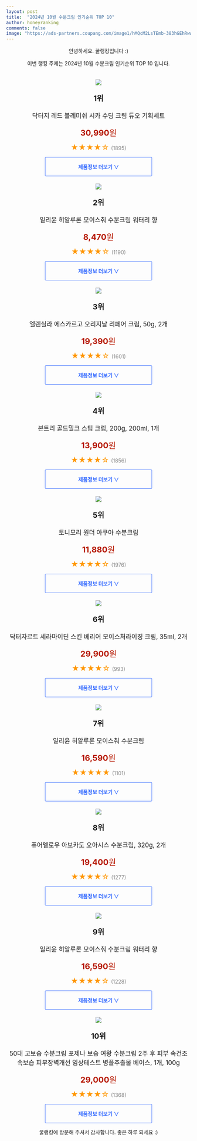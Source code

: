 ```yaml
---
layout: post
title:  "2024년 10월 수분크림 인기순위 TOP 10"
author: honeyranking
comments: false
image: "https://ads-partners.coupang.com/image1/hMQcM2LsTEmb-383hGEhRwwImA9kq-sew-JwRGk7WFrlFAKlTck4Z9pElPdFYXRblOt08pYmfSQlY3uoOIrGQm7Vce6lLixej938tgZ0zIYofK6-9QGQLHsoBfH9MBaXB5QzjMrHWBMWDj9cEjmIHYHolWhWti_hJtUhhobsr-GXnAHJfYGcQ87wynXBPLWv_7U_DMxUERToz2KdHwuaLWSdfxbCBqyr4_9TpYkHWQlYA270IF8HoaN0dRrSTLkav2N1XBWvESjryEIkGzOW-KcjeibXz3nvaQg="
---
```

<p style="text-align: center;">안녕하세요. 꿀랭킹입니다 :)</p>
<p style="text-align: center;">이번 랭킹 주제는 2024년 10월 수분크림 인기순위 TOP 10 입니다.</p><center><img src="https://ads-partners.coupang.com/image1/hMQcM2LsTEmb-383hGEhRwwImA9kq-sew-JwRGk7WFrlFAKlTck4Z9pElPdFYXRblOt08pYmfSQlY3uoOIrGQm7Vce6lLixej938tgZ0zIYofK6-9QGQLHsoBfH9MBaXB5QzjMrHWBMWDj9cEjmIHYHolWhWti_hJtUhhobsr-GXnAHJfYGcQ87wynXBPLWv_7U_DMxUERToz2KdHwuaLWSdfxbCBqyr4_9TpYkHWQlYA270IF8HoaN0dRrSTLkav2N1XBWvESjryEIkGzOW-KcjeibXz3nvaQg=" style="margin-top:20px" /></center><p style="text-align: center; font-size: 20px"><b>1위</b></p><p style="text-align: center; font-size: 17px">닥터지 레드 블레미쉬 시카 수딩 크림 듀오 기획세트</p><p style="text-align: center;"><span style="color: #b61800; font-size: 22px;"><b>30,990</b>원</span></p><p style="text-align: center;"><span style="color: #ff9600; font-size: 20px;">★★★★☆ </span><span style="color: #878787;">(1895)</span></p><center><a href="https://link.coupang.com/re/AFFSDP?lptag=AF3899140&subid=honeyrank&pageKey=8133102277&itemId=23099413223&vendorItemId=76144598855&traceid=V0-153-fbd2cc67981dcdf5&requestid=20241003210000493058859051&token=31850C%7CMIXED"><div style="font-size: 14px; display: inline-block; padding: 15px 90px; color: #346aff; border-radius: 2px; border: 1px solid #346aff; cursor: pointer;"><b>제품정보 더보기 &or;</b></div></a></center><center><img src="https://ads-partners.coupang.com/image1/AHkx9Q6k_ljMzwkzAGj1weVuU7SOIOuDSW2w7BowV6QBRa8to23r5unl-izk2iNV8lxPDXApMbdyVxVcJRIncuqj0E919K9UjgcYW7ajHY89v-YO6W-rNni_pK7AYz-svAkxJy3rlmRXWNtHYTrFKneg6shrd0xUBa1RwevNzk_0pFWtfkadDN23MGyeKdiv7e6kQb0UJOncrHdNmnr5C-Qb4YeD73sT6qJw_PvhkfWsSWZvguaxQPSD7jKxyX9bWmvwdtJtMYdeTL7pigSYMp8qo0wAWz18YQ==" style="margin-top:20px" /></center><p style="text-align: center; font-size: 20px"><b>2위</b></p><p style="text-align: center; font-size: 17px">일리윤 히알루론 모이스춰 수분크림 워터리 향</p><p style="text-align: center;"><span style="color: #b61800; font-size: 22px;"><b>8,470</b>원</span></p><p style="text-align: center;"><span style="color: #ff9600; font-size: 20px;">★★★★☆ </span><span style="color: #878787;">(1190)</span></p><center><a href="https://link.coupang.com/re/AFFSDP?lptag=AF3899140&subid=honeyrank&pageKey=1176713569&itemId=2155653933&vendorItemId=70153899684&traceid=V0-153-1916b055d546e264&requestid=20241003210000493058859051&token=31850C%7CMIXED"><div style="font-size: 14px; display: inline-block; padding: 15px 90px; color: #346aff; border-radius: 2px; border: 1px solid #346aff; cursor: pointer;"><b>제품정보 더보기 &or;</b></div></a></center><center><img src="https://ads-partners.coupang.com/image1/UbOdxsYj5fgJNHieUeuVunXHAhfXwyVzUlabEhB3L8hMfWmyCuxBc5i6m-Wvf5TSEC2uLX2G9B5hC5IdZ7rneGCuB1Rt4zQA2RHYbK8FwdtruTRbx99pdD6mQP1iBvDA2nreMMItL_7UA8rMsab-BvRB24Z69UnjBr79V519cTauXeYowJFvnVTq3EwZq8J6Im2SjPsa1Xj6lEHTLUS3WDpMP25ffHdvhDDRAx_lWt9JaJ2N1FGJwE_cJVsg7DPpDDjjmalOYcF2GuqQ65b9J521UUFvOM4Lnnawtcp5FQ==" style="margin-top:20px" /></center><p style="text-align: center; font-size: 20px"><b>3위</b></p><p style="text-align: center; font-size: 17px">엘렌실라 에스카르고 오리지날 리페어 크림, 50g, 2개</p><p style="text-align: center;"><span style="color: #b61800; font-size: 22px;"><b>19,390</b>원</span></p><p style="text-align: center;"><span style="color: #ff9600; font-size: 20px;">★★★★☆ </span><span style="color: #878787;">(1601)</span></p><center><a href="https://link.coupang.com/re/AFFSDP?lptag=AF3899140&subid=honeyrank&pageKey=4783932014&itemId=13825556080&vendorItemId=90451186704&traceid=V0-153-db758864963e4eed&clickBeacon=045dcaa0-817f-11ef-b90f-ad79d31c551a%7E3&requestid=20241003210000493058859051&token=31850C%7CMIXED"><div style="font-size: 14px; display: inline-block; padding: 15px 90px; color: #346aff; border-radius: 2px; border: 1px solid #346aff; cursor: pointer;"><b>제품정보 더보기 &or;</b></div></a></center><center><img src="https://ads-partners.coupang.com/image1/unXgPoLeQ_7qIOTxunIexUINA9PXz0MWAoaAr6LzdFvPKVd0pZQCNVx0QZ3ZErFzT4icEWVxCWKaaD66dOmrOMmztgp-JXVE_GjBdyLWZAt-TJUCbzvKiScXQMaKgqQUp8rhavujylzb7bzje_NjNUfp2iuGrLUHICWKQh7F6qNgUMSPXcMgxjH1UVw0nLOOQzv_MPaZXVhyxKm3pVP_azwhW5ESuIqNAuYb0Nh-MymbkeSEdG8kepPPJMgeJ820R8blnwp194FFa_--LaN3PmyRXlmU-DJRsaQ0mgMk" style="margin-top:20px" /></center><p style="text-align: center; font-size: 20px"><b>4위</b></p><p style="text-align: center; font-size: 17px">본트리 골드밀크 스팀 크림, 200g, 200ml, 1개</p><p style="text-align: center;"><span style="color: #b61800; font-size: 22px;"><b>13,900</b>원</span></p><p style="text-align: center;"><span style="color: #ff9600; font-size: 20px;">★★★★☆ </span><span style="color: #878787;">(1856)</span></p><center><a href="https://link.coupang.com/re/AFFSDP?lptag=AF3899140&subid=honeyrank&pageKey=7398916503&itemId=3961693365&vendorItemId=3000382052&traceid=V0-153-4664fc08c3dacb57&clickBeacon=045df1b0-817f-11ef-84d4-2abf310648cf%7E3&requestid=20241003210000493058859051&token=31850C%7CMIXED"><div style="font-size: 14px; display: inline-block; padding: 15px 90px; color: #346aff; border-radius: 2px; border: 1px solid #346aff; cursor: pointer;"><b>제품정보 더보기 &or;</b></div></a></center><center><img src="https://ads-partners.coupang.com/image1/3_IVGI_835veFai03-RcwFnE89sWDKoMzyF0Le_m6uVzMLxuxak2kTHgmn6BHYrFmXr482eV88rX-1FHeUjfuv5DcWk_jD4ZOiaWAm7AL2N1p8GwyoODGHbkXjtxMrQdkHHHbMmjA_SePaa2zHrCDB5OyUPEdCuqD2Ztr_XDF_PTAB0QTVPUqWjp52KLjtmmQuwtgcD7lG5iZ1jW7FWpPS3P-eo-_X9FNI4TJBqEAZur7Bcn1SSIwR1mg0DElSo2lrQHMM6jwf-m_u-1bbjhrFRgxaPfzvRFYz2N" style="margin-top:20px" /></center><p style="text-align: center; font-size: 20px"><b>5위</b></p><p style="text-align: center; font-size: 17px">토니모리 원더 아쿠아 수분크림</p><p style="text-align: center;"><span style="color: #b61800; font-size: 22px;"><b>11,880</b>원</span></p><p style="text-align: center;"><span style="color: #ff9600; font-size: 20px;">★★★★☆ </span><span style="color: #878787;">(1976)</span></p><center><a href="https://link.coupang.com/re/AFFSDP?lptag=AF3899140&subid=honeyrank&pageKey=339413894&itemId=1081265383&vendorItemId=5582913866&traceid=V0-153-d56fabf70a39c6ae&requestid=20241003210000493058859051&token=31850C%7CMIXED"><div style="font-size: 14px; display: inline-block; padding: 15px 90px; color: #346aff; border-radius: 2px; border: 1px solid #346aff; cursor: pointer;"><b>제품정보 더보기 &or;</b></div></a></center><center><img src="https://ads-partners.coupang.com/image1/lg8d5ikGFVKYROJ7lrqt5xUm-xMcE17XwXCw-BZELvEZ-mwdMaN2EEoQZkdd6y7C5cUc2ttpcPg7MaquICzsYaSEBK4NR0dJqWtu5li8RiM32bm5YIW0658DYfyWQcMXxB7T1Si5ox9KnDCGpaKPvQ_cBxUbytszDHS6PkOIRYKOh_DNqvrYyFKfPHqdkCx7wEYn3iFnq4IN2_KyfnP6FzZ_jkLwl5vQiptZOIaG2pNKWSERmAUMH7801l8l8iufC-aIoqvslEjH50ZMCqz-s3sPIlAhkpIe45bcWLnd2A==" style="margin-top:20px" /></center><p style="text-align: center; font-size: 20px"><b>6위</b></p><p style="text-align: center; font-size: 17px">닥터자르트 세라마이딘 스킨 베리어 모이스처라이징 크림, 35ml, 2개</p><p style="text-align: center;"><span style="color: #b61800; font-size: 22px;"><b>29,900</b>원</span></p><p style="text-align: center;"><span style="color: #ff9600; font-size: 20px;">★★★★☆ </span><span style="color: #878787;">(993)</span></p><center><a href="https://link.coupang.com/re/AFFSDP?lptag=AF3899140&subid=honeyrank&pageKey=7762632860&itemId=19014587819&vendorItemId=86139194319&traceid=V0-153-430ebe1a62d9db72&clickBeacon=045df1b0-817f-11ef-b0c4-60c0a99c775a%7E3&requestid=20241003210000493058859051&token=31850C%7CMIXED"><div style="font-size: 14px; display: inline-block; padding: 15px 90px; color: #346aff; border-radius: 2px; border: 1px solid #346aff; cursor: pointer;"><b>제품정보 더보기 &or;</b></div></a></center><center><img src="https://ads-partners.coupang.com/image1/TTJ-SoLg4i7XKTKmTfWMEhxcJPv_QhcUEEwmfdnv7CsZngwwDyduKn0pJ42uz3XHZYD0qC9a2JJstp5sPygnI5pBoGc24pmHPCUlEOVodN9FBJkW3oATYmeFRj5W-nl_jT_Lt5c8v-TVxIDPxPeq8o4MagPD87Aw661t87dCRCPM6bwO3xtmfFIJTgxkRogcFOFkhpELmLaLrMDJEUZ35SkTvN1hdqFrcZhCP-_yWNNEZ5TXkNHqxl0HGZgLxAl_c4iXjiITDJdCWHHQUj3Y3_qyQKf8LRy567o=" style="margin-top:20px" /></center><p style="text-align: center; font-size: 20px"><b>7위</b></p><p style="text-align: center; font-size: 17px">일리윤 히알루론 모이스춰 수분크림</p><p style="text-align: center;"><span style="color: #b61800; font-size: 22px;"><b>16,590</b>원</span></p><p style="text-align: center;"><span style="color: #ff9600; font-size: 20px;">★★★★★ </span><span style="color: #878787;">(1101)</span></p><center><a href="https://link.coupang.com/re/AFFSDP?lptag=AF3899140&subid=honeyrank&pageKey=7510857579&itemId=19679552677&vendorItemId=86784956570&traceid=V0-153-50df36c3440df7bd&requestid=20241003210000493058859051&token=31850C%7CMIXED"><div style="font-size: 14px; display: inline-block; padding: 15px 90px; color: #346aff; border-radius: 2px; border: 1px solid #346aff; cursor: pointer;"><b>제품정보 더보기 &or;</b></div></a></center><center><img src="https://ads-partners.coupang.com/image1/BPuk4RTAMst8UpUDBH4_f6z0VuTmmgZOZkl6axHlcLo_F1QCpXbgRyaGt1M723puMZ2V_xPeqUZz_iRMjHLVU6iuXgS_B2JwaYrBRUbj1MRlNPSaYphniYU7pbkrkKU-T9dhyX51welmbAE4UOKmuwB9Cs0tudMpKdA0gr7SIN36JhdNVI6BW53qJ0gmCJexmQYgoJYznuRiUiQRjFMA_ldbze8Hs3a6RtNS5AQnJ_NwOHGLc1J-_mgNiKuvxDbNVdgSz3X0wm2zFAKnLiGiyMZkOYG89nA_1aPdHhAL" style="margin-top:20px" /></center><p style="text-align: center; font-size: 20px"><b>8위</b></p><p style="text-align: center; font-size: 17px">퓨어멜로우 아보카도 오아시스 수분크림, 320g, 2개</p><p style="text-align: center;"><span style="color: #b61800; font-size: 22px;"><b>19,400</b>원</span></p><p style="text-align: center;"><span style="color: #ff9600; font-size: 20px;">★★★★☆ </span><span style="color: #878787;">(1277)</span></p><center><a href="https://link.coupang.com/re/AFFSDP?lptag=AF3899140&subid=honeyrank&pageKey=293415810&itemId=19176498290&vendorItemId=70815064234&traceid=V0-153-586b5da4169ba660&clickBeacon=045df1b0-817f-11ef-ba65-d7ad8d834c61%7E3&requestid=20241003210000493058859051&token=31850C%7CMIXED"><div style="font-size: 14px; display: inline-block; padding: 15px 90px; color: #346aff; border-radius: 2px; border: 1px solid #346aff; cursor: pointer;"><b>제품정보 더보기 &or;</b></div></a></center><center><img src="https://ads-partners.coupang.com/image1/3v80nBdjB8hyeFgR3tK6XdF0N0W6UJV9EeaeaAXx15IWhsFjrqFec0G9S6B3EWcr4NXVlUKh4zg8o4HmKvdY6MLdlnNKzkpdZ5CAtkOA6zrNXrAj1TXLOYbOJApVNKuEKa2KrzZvB2ikFSKNGp34PS6ONLfFRxe9tkqf_HL5ds3dWWffPhNKrAQbhwwwB0EsoT5fzpWJKnmvp3rX7L_OWDEs6mwuNX3-2Fr2cbJF_VlaHK5TNLojgwMhnMBKWn9-0gUAYCHOwTQG15gd0x6wmvnr2bjy-_rOK24i" style="margin-top:20px" /></center><p style="text-align: center; font-size: 20px"><b>9위</b></p><p style="text-align: center; font-size: 17px">일리윤 히알루론 모이스춰 수분크림 워터리 향</p><p style="text-align: center;"><span style="color: #b61800; font-size: 22px;"><b>16,590</b>원</span></p><p style="text-align: center;"><span style="color: #ff9600; font-size: 20px;">★★★★☆ </span><span style="color: #878787;">(1228)</span></p><center><a href="https://link.coupang.com/re/AFFSDP?lptag=AF3899140&subid=honeyrank&pageKey=1176713569&itemId=2466672037&vendorItemId=84723561571&traceid=V0-153-1916b055d546e264&requestid=20241003210000493058859051&token=31850C%7CMIXED"><div style="font-size: 14px; display: inline-block; padding: 15px 90px; color: #346aff; border-radius: 2px; border: 1px solid #346aff; cursor: pointer;"><b>제품정보 더보기 &or;</b></div></a></center><center><img src="https://ads-partners.coupang.com/image1/aBwK8V3GzBaai-rhaAUBLn3SGzPtnb4OX5YjaCVMGVP-TqWw6azpU66kcsQnwehu_my06uOfvo2xZw4Jf0MDb7hzLQ3GAOGZy_nqXBvcrvoZUFccP0ekG1xgzCkm7ERSWQ2Tox90hPW0oeAsFSp2Lx9vtldLlE4ie4omrqbyPmX6IkWM2vZgWjUk5syhU3_nRPQxAbcgaOSt_KqlFIRRCab_M9LV4X5fnDMO2jOsBg6P5S8QqPB-go8FQ25uYD4YAhOoJ9kIUa2EM-JR6FXwYIgL-5PhBEKc2oOILVFf5WYm0vx88_dUc3nojKuUOaw=" style="margin-top:20px" /></center><p style="text-align: center; font-size: 20px"><b>10위</b></p><p style="text-align: center; font-size: 17px">50대 고보습 수분크림 포제나 보습 여왕 수분크림 2주 후 피부 속건조 속보습 피부장벽개선 임상테스트 병풀추출물 베이스, 1개, 100g</p><p style="text-align: center;"><span style="color: #b61800; font-size: 22px;"><b>29,000</b>원</span></p><p style="text-align: center;"><span style="color: #ff9600; font-size: 20px;">★★★★☆ </span><span style="color: #878787;">(1368)</span></p><center><a href="https://link.coupang.com/re/AFFSDP?lptag=AF3899140&subid=honeyrank&pageKey=7856432879&itemId=21427509858&vendorItemId=88483601458&traceid=V0-153-6e8447b275e7e0fb&clickBeacon=045df1b0-817f-11ef-bf38-02921a5fc7be%7E3&requestid=20241003210000493058859051&token=31850C%7CMIXED"><div style="font-size: 14px; display: inline-block; padding: 15px 90px; color: #346aff; border-radius: 2px; border: 1px solid #346aff; cursor: pointer;"><b>제품정보 더보기 &or;</b></div></a></center><p style="text-align: center;">꿀랭킹에 방문해 주셔서 감사합니다. 좋은 하루 되세요 :)</p>